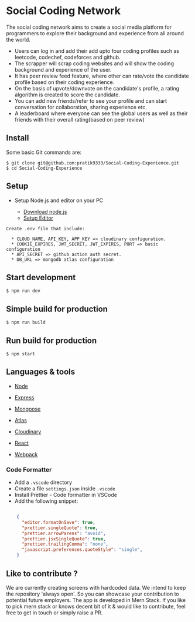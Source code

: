 # Social Coding Network

The social coding network aims to create a social media platform for programmers to explore their background and experience from all around the world.

- Users can log in and add their add upto four coding profiles such as leetcode, codechef, codeforces and github. 
- The scrapper will scrap coding websites and will show the coding background and experience of the user. 
- It has peer review feed feature, where other can rate/vote the candidate profile based on their coding experience. 
- On the basis of upvote/downvote on the candidate's profile, a rating algorithm is created to score the candidate. 
- You can add new friends/refer to see your profile and can start conversation for collaboration, sharing experience etc.  
- A leaderboard where everyone can see the global users as well as their friends with their overall rating(based on peer review)


## Install

Some basic Git commands are:

```
$ git clone git@github.com:pratik9333/Social-Coding-Experience.git
$ cd Social-Coding-Experience
```


## Setup

- Setup Node.js and editor on your PC

   - [Download node.js](https://nodejs.org/en/download)
   - [Setup Editor](https://docs.flutter.dev/get-started/editor?tab=vscode)

```
Create .env file that include:

  * CLOUD_NAME, API_KEY, APP_KEY => cloudinary configuration. 
  * COOKIE_EXPIRES, JWT_SECRET, JWT_EXPIRES, PORT => basic configuration
  * API_SECRET => github action auth secret. 
  * DB_URL => mongodb atlas configuration
```

## Start development

```
$ npm run dev
```

## Simple build for production

```
$ npm run build
```

## Run build for production

```
$ npm start
```


## Languages & tools

- [Node](https://nodejs.org/en/)

- [Express](https://expressjs.com/)

- [Mongoose](https://mongoosejs.com/)

- [Atlas](https://www.mongodb.com/atlas/database)

- [Cloudinary](https://cloudinary.com)

- [React](https://reactjs.org/)

- [Webpack](https://webpack.js.org/)


### Code Formatter

- Add a `.vscode` directory
- Create a file `settings.json` inside `.vscode`
- Install Prettier - Code formatter in VSCode
- Add the following snippet:  

```json

    {
      "editor.formatOnSave": true,
      "prettier.singleQuote": true,
      "prettier.arrowParens": "avoid",
      "prettier.jsxSingleQuote": true,
      "prettier.trailingComma": "none",
      "javascript.preferences.quoteStyle": "single",
    }

```


## Like to contribute ?

We are currently creating screens with hardcoded data. We intend to keep the repository 'always open'. So you can showcase your contribution to potential future employers. The app is developed in Mern Stack. If you like to pick mern stack or knows decent bit of it & would like to contribute, feel free to get in touch or simply raise a PR. 
